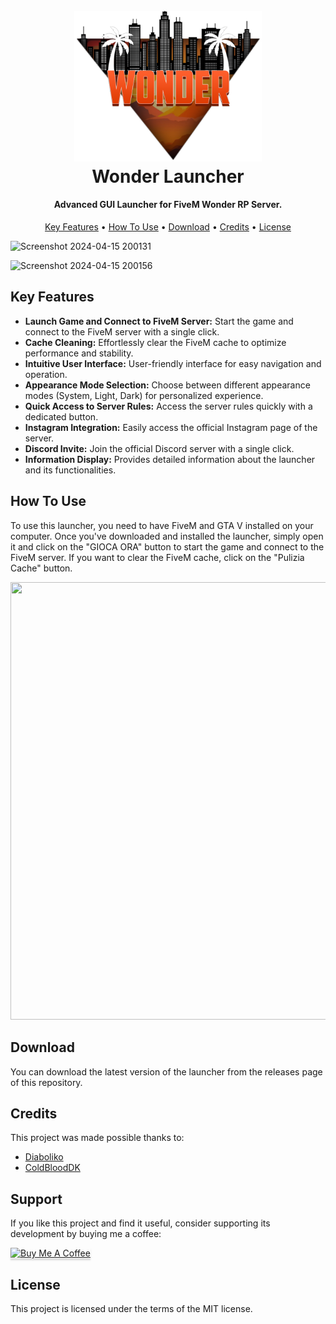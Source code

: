 <h1 align="center">
    <br>
    <img src="images\logo.png" alt="FiveM Launcher" width="300"></a>
    <br>
    Wonder Launcher
    <br>
</h1>

<h4 align="center">Advanced GUI Launcher for FiveM Wonder RP Server.</h4>

<p align="center">
    <a href="#key-features">Key Features</a> •
    <a href="#how-to-use">How To Use</a> •
    <a href="#download">Download</a> •
    <a href="#credits">Credits</a> •
    <a href="#license">License</a>
</p>

![Screenshot 2024-04-15 200131](https://github.com/DiabolikoMods/WonderLauncher/assets/114475600/39471cf6-e6cf-490c-9a52-8fa7e92d73f0)

![Screenshot 2024-04-15 200156](https://github.com/DiabolikoMods/WonderLauncher/assets/114475600/54e2076a-dea0-4a74-9591-cbfb9c79735e)

## Key Features

- **Launch Game and Connect to FiveM Server:** Start the game and connect to the FiveM server with a single click.
- **Cache Cleaning:** Effortlessly clear the FiveM cache to optimize performance and stability.
- **Intuitive User Interface:** User-friendly interface for easy navigation and operation.
- **Appearance Mode Selection:** Choose between different appearance modes (System, Light, Dark) for personalized experience.
- **Quick Access to Server Rules:** Access the server rules quickly with a dedicated button.
- **Instagram Integration:** Easily access the official Instagram page of the server.
- **Discord Invite:** Join the official Discord server with a single click.
- **Information Display:** Provides detailed information about the launcher and its functionalities.

## How To Use

To use this launcher, you need to have FiveM and GTA V installed on your computer. Once you've downloaded and installed the launcher, simply open it and click on the "GIOCA ORA" button to start the game and connect to the FiveM server. If you want to clear the FiveM cache, click on the "Pulizia Cache" button.

[<img src="https://img.youtube.com/vi/VDjYJ5GBbN8/hqdefault.jpg" width="1080" height="700"
/>](https://www.youtube.com/embed/VDjYJ5GBbN8)

## Download

You can download the latest version of the launcher from the releases page of this repository.

## Credits

This project was made possible thanks to:

* <a href="https://github.com/DiabolikoMods">Diaboliko</a>
* <a href="https://github.com/ColdbloodDK">ColdBloodDK</a>

## Support

If you like this project and find it useful, consider supporting its development by buying me a coffee:

<a href="https://www.buymeacoffee.com/diaboliko" target="_blank"><img src="https://www.buymeacoffee.com/assets/img/custom_images/purple_img.png" alt="Buy Me A Coffee" style="height: 41px !important;width: 174px !important;box-shadow: 0px 3px 2px 0px rgba(190, 190, 190, 0.5) !important;-webkit-box-shadow: 0px 3px 2px 0px rgba(190, 190, 190, 0.5) !important;" ></a>

## License

This project is licensed under the terms of the MIT license.
